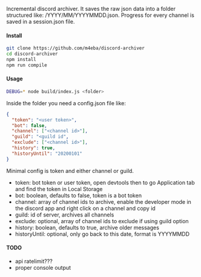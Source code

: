 Incremental discord archiver. It saves the raw json data into a folder structured like: <channel id>/YYYY/MM/YYYYMMDD.json. Progress for every channel is saved in a session.json file.

#### Install

```bash
git clone https://github.com/m4eba/discord-archiver
cd discord-archiver
npm install
npm run compile
```

#### Usage

```bash
DEBUG=* node build/index.js <folder>
```

Inside the folder you need a config.json file like:

```json
{
  "token": "<user token>",
  "bot": false,
  "channel": ["<channel id>"],
  "guild": "<guild id",
  "exclude": ["<channel id>"],
  "history": true,
  "historyUntil": "20200101"
}
```

Minimal config is token and either channel or guild.

- token: bot token or user token, open devtools then to go Application tab and find the token in Local Storage
- bot: boolean, defaults to false, token is a bot token
- channel: array of channel ids to archive, enable the developer mode in the discord app and right click on a channel and copy id
- guild: id of server, archives all channels
- exclude: optional, array of channel ids to exclude if using guild option
- history: boolean, defaults to true, archive older messages
- historyUntil: optional, only go back to this date, format is YYYYMMDD

#### TODO

- api ratelimit???
- proper console output
